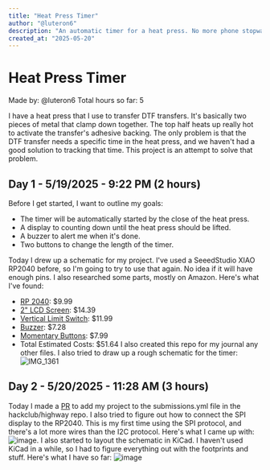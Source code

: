```yaml
---
title: "Heat Press Timer"
author: "@luteron6"
description: "An automatic timer for a heat press. No more phone stopwatches!"
created_at: "2025-05-20"
---
```


# Heat Press Timer
Made by: @luteron6
Total hours so far: 5

I have a heat press that I use to transfer DTF transfers. It's basically two pieces of metal that clamp down together. The top half heats up really hot to activate the transfer's adhesive backing. The only problem is that the DTF transfer needs a specific time in the heat press, and we haven't had a good solution to tracking that time. This project is an attempt to solve that problem.

## Day 1 - 5/19/2025 - 9:22 PM (2 hours)
Before I get started, I want to outline my goals:
* The timer will be automatically started by the close of the heat press.
* A display to counting down until the heat press should be lifted.
* A buzzer to alert me when it's done.
* Two buttons to change the length of the timer.

Today I drew up a schematic for my project. I've used a SeeedStudio XIAO RP2040 before, so I'm going to try to use that again. No idea if it will have enough pins.
I also researched some parts, mostly on Amazon. Here's what I've found:
* [RP 2040](https://www.amazon.com/Microcontroller-Dual-Core-MicroPython-CircuitPython-Interfaces/dp/B09NNVNW7M/): $9.99
* [2" LCD Screen](https://www.amazon.com/2inch-IPS-LCD-Display-Module/dp/B082GFTZQD/): $14.39
* [Vertical Limit Switch](https://www.amazon.com/HUAREW-Vertical-Mechanical-3018-PROVer-3018-MX3/dp/B0B38X86NY/): $11.99
* [Buzzer](https://www.amazon.com/Gikfun-Terminals-Passive-Electronic-Arduino/dp/B01GJLE5BS/): $7.28
* [Momentary Buttons](https://www.amazon.com/Gebildet-250VAC-Prewired-Momentary-Railway/dp/B083JWJPW5/): $7.99
* Total Estimated Costs: $51.64
I also created this repo for my journal any other files.
I also tried to draw up a rough schematic for the timer:
![IMG_1361](https://github.com/user-attachments/assets/3e9e7e71-966d-4c20-bfd8-45f18f30369a)

## Day 2 - 5/20/2025 - 11:28 AM (3 hours)
Today I made a [PR](https://github.com/hackclub/highway/pull/58) to add my project to the submissions.yml file in the hackclub/highway repo.
I also tried to figure out how to connect the SPI display to the RP2040. This is my first time using the SPI protocol, and there's a lot more wires than the I2C protocol. Here's what I came up with:
![image](https://github.com/user-attachments/assets/2ae45ea8-3d49-4e6d-8690-1fb5ca3949ab).
I also started to layout the schematic in KiCad. I haven't used KiCad in a while, so I had to figure everything out with the footprints and stuff. Here's what I have so far:
![image](https://github.com/user-attachments/assets/ccf1a4c1-99e8-469f-b21d-9d446d653918)
